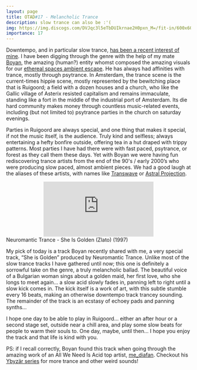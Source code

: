 ```yaml
---
layout: page
title: OTAD#17 - Melancholic Trance
description: slow trance can also be :'(
img: https://img.discogs.com/DVJqc3l5eTbDUIkrnae2H0pxn_M=/fit-in/600x600/filters:strip_icc():format(jpeg):mode_rgb():quality(90)/discogs-images/R-623880-1273538122.jpeg.jpg
importance: 17
---
```


Downtempo, and in particular slow trance, [has been a recent interest of mine](/music/4_otad). I have been digging through the genre with the help of my mate [Boyan](https://directive01.tumblr.com/), the amazing (human?) entity whomst composed the amazing visuals for our [ethereal spaces ambient escape](https://youtu.be/hVFlOjhWbJs). He has always had affinities with trance, mostly through psytrance. In Amsterdam, the trance scene is the current-times hippie scene, mostly represented by the bewitching place that is Ruigoord; a field with a dozen houses and a church, who like the Gallic village of Asterix resisted capitalism and remains immaculate, standing like a fort in the middle of the industrial port of Amsterdam. Its die hard community makes money through countless music-related events, including (but not limited to) psytrance parties in the church on saturday evenings.

Parties in Ruigoord are always special, and one thing that makes it special, if not the music itself, is the audience. Truly kind and selfless; always entertaining a hefty bonfire outside, offering tea in a hut draped with trippy patterns. Most parties I have had there were with fast paced, psytrance, or forest as they call them these days. Yet with Boyan we were having fun rediscovering trance artists from the end of the 90's / early 2000’s who were producing slow paced, almost ambient pieces. We had a good laugh at the aliases of these artists, with names like [Transwave](https://youtu.be/BXVMEAa1rk0) or [Astral Projection](https://youtu.be/pKbpajb3L_4).


<div class="row">
    <div class="col-sm mt-3 mt-md-0 video" align="center">
        <iframe src="https://www.youtube.com/embed/tDzhdZ82PXY" frameborder="0" allow="accelerometer; autoplay; encrypted-media; gyroscope; picture-in-picture" allowfullscreen></iframe>
    </div>
</div>

<div class="caption">
    Neuromantic Trance - She Is Golden (Zlato) (1997)
</div>


My pick of today is a track Boyan recently shared with me, a very special track, “She is Golden” produced by Neuromantic Trance. Unlike most of the slow trance tracks I have gathered until now; this one is definitely a sorrowful take on the genre, a truly melancholic ballad. The beautiful voice of a Bulgarian woman sings about a golden maid, her first love, who she longs to meet again… a slow acid slowly fades in, panning left to right until a slow kick comes in. The kick itself is a work of art, with this subtle stumble every 16 beats, making an otherwise downtempo track trancey sounding. The remainder of the track is an ecstasy of echoey pads and panning synths…

I hope one day to be able to play in Ruigoord… either an after hour or a second stage set, outside near a chill area, and play some slow beats for people to warm their souls to. One day, maybe, until then... I hope you enjoy the track and that life is kind with you.

PS: if I recall correctly, Boyan found this track when going through the amazing work of an All We Need Is Acid top artist, [me_diafan](https://soundcloud.com/me_diafan). Checkout his [Ybyzär series](https://soundcloud.com/me_diafan/sets/ybyzaer-on-radio-dy10) for more trance and other weird sounds!
